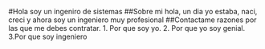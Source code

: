 #Hola soy un ingeniro de sistemas
##Sobre mi
hola, un dia yo estaba, naci, creci y ahora soy un ingeniero muy profesional
##Contactame
razones por las que me debes contratar. 1. Por que soy yo. 2. Por que yo soy genial. 3.Por que soy ingeniero
